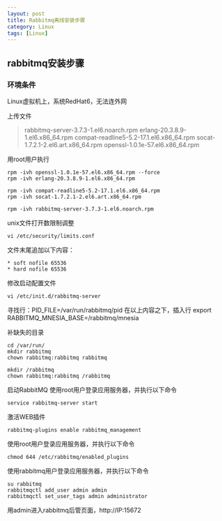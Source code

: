 ```yaml
---
layout: post
title: Rabbitmq离线安装步骤
category: Linux
tags: [Linux]
---
```


## rabbitmq安装步骤

### 环境条件
Linux虚拟机上，系统RedHat6，无法连外网

上传文件
> rabbitmq-server-3.7.3-1.el6.noarch.rpm
> erlang-20.3.8.9-1.el6.x86_64.rpm
> compat-readline5-5.2-17.1.el6.x86_64.rpm
> socat-1.7.2.1-2.el6.art.x86_64.rpm
> openssl-1.0.1e-57.el6.x86_64.rpm

用root用户执行
```shell
rpm -ivh openssl-1.0.1e-57.el6.x86_64.rpm --force
rpm -ivh erlang-20.3.8.9-1.el6.x86_64.rpm

rpm -ivh compat-readline5-5.2-17.1.el6.x86_64.rpm
rpm -ivh socat-1.7.2.1-2.el6.art.x86_64.rpm

rpm -ivh rabbitmq-server-3.7.3-1.el6.noarch.rpm
```

unix文件打开数限制调整
```shell
vi /etc/security/limits.conf
```
文件末尾追加以下内容：
```
* soft nofile 65536
* hard nofile 65536

```

修改启动配置文件
```shell
vi /etc/init.d/rabbitmq-server
```
寻找行：PID_FILE=/var/run/rabbitmq/pid
在以上内容之下，插入行
export RABBITMQ_MNESIA_BASE=/rabbitmq/mnesia


补缺失的目录
```shell
cd /var/run/
mkdir rabbitmq
chown rabbitmq:rabbitmq rabbitmq

mkdir /rabbitmq
chown rabbitmq:rabbitmq /rabbitmq
```

启动RabbitMQ
使用root用户登录应用服务器，并执行以下命令
```shell
service rabbitmq-server start
```

激活WEB插件
```shell
rabbitmq-plugins enable rabbitmq_management
```

使用root用户登录应用服务器，并执行以下命令
```shell
chmod 644 /etc/rabbitmq/enabled_plugins
```

使用rabbitmq用户登录应用服务器，并执行以下命令
```shell
su rabbitmq
rabbitmqctl add_user admin admin
rabbitmqctl set_user_tags admin administrator
```

用admin进入rabbitmq后管页面，http://IP:15672

